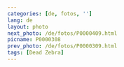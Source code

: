 ```yaml
---
categories: [de, fotos, '']
lang: de
layout: photo
next_photo: /de/fotos/P0000409.html
picname: P0000308
prev_photo: /de/fotos/P0000309.html
tags: [Dead Zebra]
---
```

